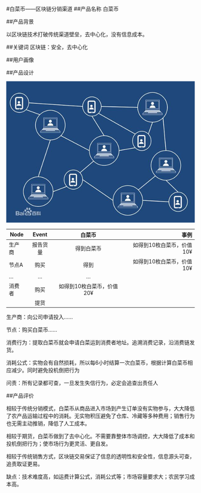 #白菜币——区块链分销渠道
##产品名称
白菜币

##产品背景

以区块链技术打破传统渠道壁垒，去中心化，没有信息成本。

##关键词
区块链：安全，去中心化

##用户画像

##产品设计

![avatar](../img/technology/blockchain.jpg)

| Node | Event | 白菜币 | 事例 |
|---|:--:|:--:|---:
|生产商 | 报告货量 | 得到白菜币 | 如得到10枚白菜币，价值10¥ |
|节点A| 购买 | 得到 |如得到10枚白菜币，价值10¥ |
| … | … | … | 
|消费者| 购买 | 如得到10枚白菜币，价值20¥ |
| | 提货 |  | 

生产商：向公司申请投入……

节点：购买白菜币……

消费行为：提取白菜币就会申请白菜运到消费者地址。追溯消费记录，沿消费链发货。

消耗公式：实物会有自然损耗，所以每6小时结算一次白菜币，根据计算白菜币相应减少。同时避免投机倒把行为

问责：所有记录都可查，一旦发生失信行为，必定会追查出责任人


##产品评价

相较于传统分销模式，白菜币从商品进入市场到产生订单没有实物参与，大大降低了农产品运输过程中的消耗。无实物积压避免了仓库、冷藏等多种费用；销售行为也无需主动推销，降低了人工成本。

相较于期货，白菜币做到了去中心化。不需要靠整体市场调控，大大降低了成本和投机倒把行为；使市场行为更灵活、更自发。

相较于传统销售方式，区块链交易保证了信息的透明性和安全性，信息源头可查，追责取证更易。

缺点：技术难度高，如运费计算公式，消耗公式等；市场容量要求大；农民学习成本高。


